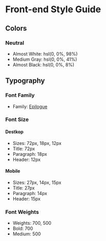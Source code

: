 # Front-end Style Guide

## Colors

### Neutral

- Almost White: hsl(0, 0%, 98%)
- Medium Gray: hsl(0, 0%, 41%)
- Almost Black: hsl(0, 0%, 8%)

## Typography

### Font Family

- Family: [Epilogue](https://fonts.google.com/specimen/Epilogue)

### Font Size

#### Destkop

- Sizes: 72px, 18px, 12px
- Title: 72px
- Paragraph: 18px
- Header: 12px

#### Mobile

- Sizes: 27px, 14px, 15px
- Title: 27px
- Paragraph: 14px
- Header: 15px

### Font Weights

- Weights: 700, 500
- Bold: 700
- Medium: 500
